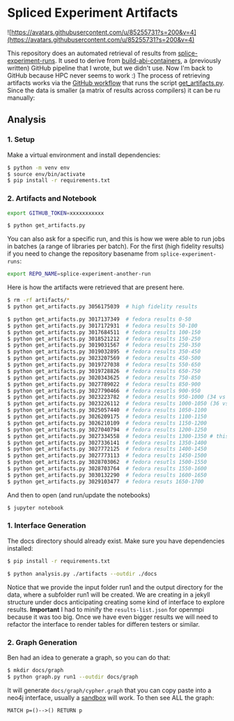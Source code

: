 # Spliced Experiment Artifacts

![https://avatars.githubusercontent.com/u/85255731?s=200&v=4](https://avatars.githubusercontent.com/u/85255731?s=200&v=4)

This repository does an automated retrieval of results from [splice-experiment-runs](https://github.com/buildsi/splice-experiment-runs). It used to derive from [build-abi-containers](https://github.com/builsi/build-abi-containers), a (previously written) GitHub pipeline that I wrote, but we didn't use.
Now I'm back to GitHub because HPC never seems to work :) The process of retrieving artifacts works via the [GitHub workflow](.github/workflows/artifacts.yml) that runs the script [get_artifacts.py](get_artifacts.py). Since the data is smaller (a matrix of results across compilers) it can be ru manually:

## Analysis

### 1. Setup

Make a virtual environment and install dependencies:

```bash
$ python -m venv env
$ source env/bin/activate
$ pip install -r requirements.txt
```

### 2. Artifacts and Notebook

```bash
export GITHUB_TOKEN=xxxxxxxxxxx
```
```bash
$ python get_artifacts.py
```

You can also ask for a specific run, and this is how we were able to run
jobs in batches (a range of libraries per batch). For the first (high fidelity
results) if you need to change the repository basename from `splice-experiment-runs`:

```bash
export REPO_NAME=splice-experiment-another-run
```
Here is how the artifacts were retrieved that are present here.

```bash
$ rm -rf artifacts/*
$ python get_artifacts.py 3056175039  # high fidelity results

$ python get_artifacts.py 3017137349  # fedora results 0-50
$ python get_artifacts.py 3017172931  # fedora results 50-100
$ python get_artifacts.py 3017684511  # fedora results 100-150
$ python get_artifacts.py 3018521212  # fedora results 150-250
$ python get_artifacts.py 3019031567  # fedora results 250-350
$ python get_artifacts.py 3019032895  # fedora results 350-450
$ python get_artifacts.py 3023207569  # fedora results 450-500
$ python get_artifacts.py 3019727038  # fedora results 550-650
$ python get_artifacts.py 3019728826  # fedora results 650-750
$ python get_artifacts.py 3020343625  # fedora results 750-850
$ python get_artifacts.py 3027789022  # fedora results 850-900
$ python get_artifacts.py 3027790466  # fedora resutls 900-950
$ python get_artifacts.py 3023223782  # fedora results 950-1000 (34 vs all others had runner issues)
$ python get_artifacts.py 3023226112  # fedora results 1000-1050 (36 vs 37 runner had issues)
$ python get_artifacts.py 3025057440  # fedora results 1050-1100
$ python get_artifacts.py 3026209175  # fedora results 1100-1150
$ python get_artifacts.py 3026210109  # fedora results 1150-1200
$ python get_artifacts.py 3027040794  # fedora results 1200-1250 
$ python get_artifacts.py 3027334558  # fedora results 1300-1350 # this is where results start to peter out
$ python get_artifacts.py 3027336141  # fedora results 1350-1400
$ python get_artifacts.py 3027772125  # fedora results 1400-1450
$ python get_artifacts.py 3027773113  # fedora results 1450-1500
$ python get_artifacts.py 3028703062  # fedora resutls 1500-1550
$ python get_artifacts.py 3028703764  # fedora results 1550-1600
$ python get_artifacts.py 3030132290  # fedora results 1600-1650
$ python get_artifacts.py 3029103477  # fedora resuts 1650-1700
```

And then to open (and run/update the notebooks)


```bash
$ jupyter notebook
```

### 1. Interface Generation

The docs directory should already exist. Make sure you have dependencies installed:

```bash
$ pip install -r requirements.txt
```

```bash
$ python analysis.py ./artifacts --outdir ./docs
```

Notice that we provide the input folder run1 and the output directory for the data,
where a subfolder run1 will be created. We are creating in a jekyll structure under docs
anticipating creating some kind of interface to explore results. **Important** I had to minify
the `results-list.json` for openmpi because it was too big. Once we have even bigger results
we will need to refactor the interface to render tables for differen testers or similar.

### 2. Graph Generation

Ben had an idea to generate a graph, so you can do that:

```bash
$ mkdir docs/graph
$ python graph.py run1 --outdir docs/graph
```

It will generate `docs/graph/cypher.graph` that you can copy paste into a neo4j interface,
usually a [sandbox](https://neo4j.com/sandbox/) will work. To then see ALL the graph:

```cypher
MATCH p=()-->() RETURN p
```

